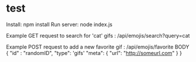 # test

Install:  npm install
Run server: node index.js

Example GET request to search for 'cat' gifs : /api/emojis/search?query=cat

Example POST request to add a new favorite gif : /api/emojis/favorite
BODY
{
 "id" : "randomID",
 "type": 'gifs'
 "meta": {
  "url": "http://someurl.com"
  }
}

